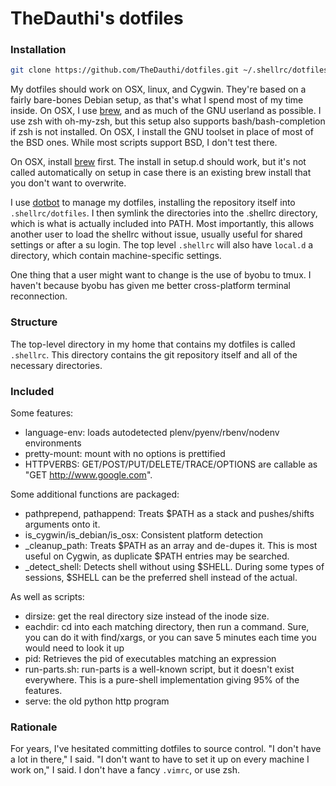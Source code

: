 # TheDauthi's dotfiles

### Installation
```bash
git clone https://github.com/TheDauthi/dotfiles.git ~/.shellrc/dotfiles && bash ~/.shellrc/dotfiles/install
```

My dotfiles should work on OSX, linux, and Cygwin.  They're based on a fairly bare-bones Debian setup, as that's what I spend most of my time inside.  On OSX, I use [brew](http://brew.sh), and as much of the GNU userland as possible.  I use zsh with oh-my-zsh, but this setup also supports bash/bash-completion if zsh is not installed. On OSX, I install the GNU toolset in place of most of the BSD ones. While most scripts support BSD, I don't test there.

On OSX, install [brew](http://brew.sh) first. The install in setup.d should work, but it's not called automatically on setup in case there is an existing brew install that you don't want to overwrite.

I use [dotbot](https://github.com/anishathalye/dotbot) to manage my dotfiles, installing the repository itself into `.shellrc/dotfiles`.  I then symlink the directories into the .shellrc directory, which is what is actually included into PATH. Most importantly, this allows another user to load the shellrc without issue, usually useful for shared settings or after a su login. The top level `.shellrc` will also have `local.d` a directory, which contain machine-specific settings.

One thing that a user might want to change is the use of byobu to tmux. I haven't because byobu has given me better  cross-platform terminal reconnection.

### Structure
The top-level directory in my home that contains my dotfiles is called `.shellrc`.  This directory contains the git repository itself and all of the necessary directories.

### Included

Some features:
- language-env: loads autodetected plenv/pyenv/rbenv/nodenv environments
- pretty-mount: mount with no options is prettified
- HTTPVERBS: GET/POST/PUT/DELETE/TRACE/OPTIONS are callable as "GET http://www.google.com". 

Some additional functions are packaged:
- pathprepend, pathappend: Treats $PATH as a stack and pushes/shifts arguments onto it.
- is_cygwin/is_debian/is_osx: Consistent platform detection
- _cleanup_path: Treats $PATH as an array and de-dupes it. This is most useful on Cygwin, as duplicate $PATH entries may be searched.
- _detect_shell: Detects shell without using $SHELL. During some types of sessions, $SHELL can be the preferred shell instead of the actual.

As well as scripts:
- dirsize: get the real directory size instead of the inode size.
- eachdir: cd into each matching directory, then run a command. Sure, you can do it with find/xargs, or you can save 5 minutes each time you would need to look it up
- pid: Retrieves the pid of executables matching an expression
- run-parts.sh: run-parts is a well-known script, but it doesn't exist everywhere. This is a pure-shell implementation giving 95% of the features.
- serve: the old python http program


### Rationale
For years, I've hesitated committing dotfiles to source control.  "I don't have a lot in there," I said.  "I don't want to have to set it up on every machine I work on," I said.  I don't have a fancy `.vimrc`, or use zsh.
